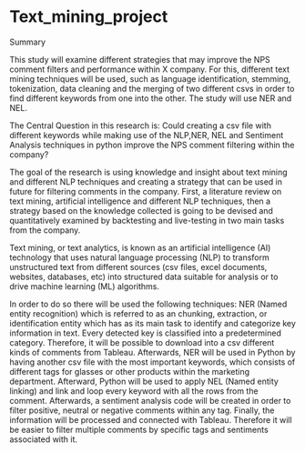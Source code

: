 # Text_mining_project

Summary


This study will examine different strategies that may improve the NPS comment filters and performance within X company. For this, different text mining techniques will be used, such as language identification, stemming, tokenization, data cleaning and the merging of two different csvs in order to find different keywords from one into the other. The study will use  NER and NEL. 

The Central Question in this research is: Could creating a csv file with different keywords while making use of the NLP,NER, NEL and Sentiment Analysis techniques in python improve the NPS comment filtering within the company?

The goal of the research is using knowledge and insight about text mining and different NLP techniques and creating  a strategy that can be used in future for filtering comments in the company. First, a literature review on text mining, artificial intelligence and different NLP techniques, then a strategy based on the knowledge collected is going to be devised and quantitatively examined by backtesting and live-testing in two main tasks from the company.

Text mining, or text analytics,  is known as an artificial intelligence (AI) technology that uses natural language processing (NLP) to transform unstructured text  from different sources (csv files, excel documents, websites, databases, etc) into  structured data suitable for analysis or to drive machine learning (ML) algorithms. 

In order to do so there will be used the following techniques: NER (Named entity recognition) which is referred to as an chunking, extraction, or identification entity which has as its main task to identify and categorize key information in text. Every detected key is classified into a predetermined category. Therefore, it will be possible to download into a csv different kinds of comments from Tableau. Afterwards, NER will be used in Python by having another csv file with the most important keywords, which consists of different tags for glasses or other products within the marketing department. Afterward, Python will be used to apply NEL (Named entity linking) and link and loop every keyword with all the rows from the comment. Afterwards, a sentiment analysis code will be created in order to filter positive, neutral or negative comments within any tag.  Finally, the information will be processed and connected with Tableau. Therefore it will be easier to filter multiple comments by specific tags and sentiments associated with it.

